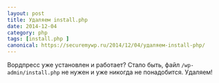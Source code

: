 ```yaml
---
layout: post
title: Удаляем install.php
date: 2014-12-04
category: php
tags: [install.php ]
canonical: https://securemywp.ru/2014/12/04/удаляем-install-php/
---
```


Вордпресс уже установлен и работает? Стало быть, файл `/wp-admin/install.php` не нужен и уже никогда не понадобится. Удаляем!
